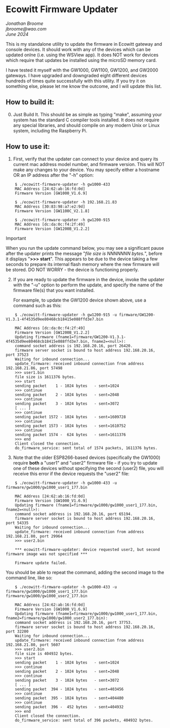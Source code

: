 # Ecowitt Firmware Updater
_Jonathan Broome_<br>
_jbroome@wao.com_<br>
_June 2024_

This is my standalone utility to update the firmware in Ecowitt gateway and
console devices.  It should work with any of the devices which can be updated
onlne (i.e. using the WSView app). It does NOT work for devices which require
that updates be installed using the microSD memory card.

I have tested it myself with the GW1000, GW1100, GW1200, and GW2000 gateways.
I have upgraded and downgraded eight different devices hundreds of times
quite successfully with this utility.  If you try it on something else,
please let me know the outcome, and I will update this list.


## How to build it:

0. Just Build It. This should be as simple as typing "make", assuming your
   system has the standard C compiler tools installed.  It does not require
   any special libraries, and should compile on any modern Unix or Linux
   system, including the Raspberry Pi.




## How to use it:

1. First, verify that the updater can connect to your device and query its
   current mac address model number, and firmware version. This will NOT
   make any changes to your device.  You may specify either a hostname
   OR an IP address after the "-h" option:

```
	$ ./ecowitt-firmware-updater -h gw1000-433
	MAC Address [24:62:ab:16:fd:0d]
	Firmware Version [GW1000_V1.6.9]

	$ ./ecowitt-firmware-updater -h 192.168.21.83
	MAC Address [30:83:98:a7:e2:9d]
	Firmware Version [GW1100C_V2.1.8]

	$ ./ecowitt-firmware-updater -h gw1200-915
	MAC Address [dc:da:0c:f4:2f:49]
	Firmware Version [GW1200B_V1.2.2]
```


> [!IMPORTANT]
> When you run the update command below, you may see a significant pause after the updater
> prints the message "_file size is NNNNNNN bytes._", before it displays
> "**>>> start**".  This appears to be due to the device taking a few seconds
> to prepare its internal flash memory where the new firmware will be
> stored. DO NOT WORRY - the device is functioning properly.

2. If you are ready to update the firmware in the device, invoke the updater
   with the "-u" option to perform the update, and specify the name of the
   firmware file(s) that you want installed.  

   For example, to update the GW1200 device shown above, use a command such as this:

```
	$ ./ecowitt-firmware-updater -h gw1200-915 -u firmware/GW1200-V1.3.1-4f4535d9ee80468cb18415e088ffd3e7.bin

	MAC Address [dc:da:0c:f4:2f:49]
	Firmware Version [GW1200B_V1.2.2]
	Updating firmware (fname1=firmware/GW1200-V1.3.1-4f4535d9ee80468cb18415e088ffd3e7.bin, fname2=<null>):
	command socket address is 192.168.20.16, port 26420.
	firmware server socket is bound to host address 192.168.20.16, port 37523
	Waiting for inbound connection... 
	update_firmware: received inbound connection from address 192.168.21.86, port 57498
	>>> user1.bin
	file size is 1611376 bytes.
	>>> start
	sending packet    1 - 1024 bytes   - sent=1024
	>>> continue
	sending packet    2 - 1024 bytes   - sent=2048
	>>> continue
	sending packet    3 - 1024 bytes   - sent=3072
	[ ... ]
	>>> continue
	sending packet 1572 - 1024 bytes   - sent=1609728
	>>> continue
	sending packet 1573 - 1024 bytes   - sent=1610752
	>>> continue
	sending packet 1574 -  624 bytes   - sent=1611376
	>>> end
	Client closed the connection.
	do_firmware_service: sent total of 1574 packets, 1611376 bytes.
```


3. Note that the older ESP8266-based devices (specifically the GW1000) require
   **both** a "user1" and "user2" firmware file - if you try to update one of these
   devices without specifying the second (user2) file, you will receive this
   error if the device requests the "user2" file:

```
	$ ./ecowitt-firmware-updater -h gw1000-433 -u firmware/gw1000/gw1000_user1_177.bin

	MAC Address [24:62:ab:16:fd:0d]
	Firmware Version [GW1000_V1.6.9]
	Updating firmware (fname1=firmware/gw1000/gw1000_user1_177.bin, fname2=<null>):
	command socket address is 192.168.20.16, port 65194.
	firmware server socket is bound to host address 192.168.20.16, port 54335
	Waiting for inbound connection... 
	update_firmware: received inbound connection from address 192.168.21.80, port 29964
	>>> user2.bin

	*** ecowitt-firmware-updater: device requested user2, but second firmware image was not specified ***

	Firmware update failed.
```


   You should be able to repeat the command, adding the second image to the
   command line, like so:

```
	$ ./ecowitt-firmware-updater -h gw1000-433 -u firmware/gw1000/gw1000_user1_177.bin firmware/gw1000/gw1000_user2_177.bin

	MAC Address [24:62:ab:16:fd:0d]
	Firmware Version [GW1000_V1.6.9]
	Updating firmware (fname1=firmware/gw1000/gw1000_user1_177.bin, fname2=firmware/gw1000/gw1000_user2_177.bin):
	command socket address is 192.168.20.16, port 37753.
	firmware server socket is bound to host address 192.168.20.16, port 32200
	Waiting for inbound connection... 
	update_firmware: received inbound connection from address 192.168.21.80, port 5607
	>>> user2.bin
	file size is 404932 bytes.
	>>> start
	sending packet    1 - 1024 bytes   - sent=1024
	>>> continue
	sending packet    2 - 1024 bytes   - sent=2048
	>>> continue
	sending packet    3 - 1024 bytes   - sent=3072
	[ ... ]
	sending packet  394 - 1024 bytes   - sent=403456
	>>> continue
	sending packet  395 - 1024 bytes   - sent=404480
	>>> continue
	sending packet  396 -  452 bytes   - sent=404932
	>>> end
	Client closed the connection.
	do_firmware_service: sent total of 396 packets, 404932 bytes.
```

